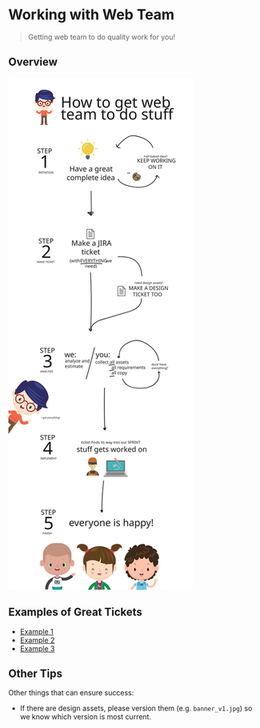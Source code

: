 # Working with Web Team
> Getting web team to do quality work for you!

## Overview
<img src="web-team-tickets.svg" />

## Examples of Great Tickets

- <a href="https://issues.liferay.com/browse/LRIS-27550">Example 1</a>
- <a href="https://issues.liferay.com/browse/LRIS-27643">Example 2</a>
- <a href="https://issues.liferay.com/browse/LRIS-27418">Example 3</a>

## Other Tips

Other things that can ensure success:

- If there are design assets, please version them (e.g. `banner_v1.jpg`) so we know which version is most current. 